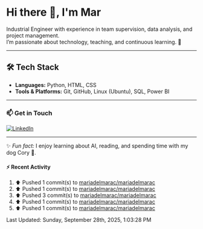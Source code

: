 # Hi there 👋, I'm Mar  

Industrial Engineer with experience in team supervision, data analysis, and project management.  
I’m passionate about technology, teaching, and continuous learning. 🚀  

---

## 🛠️ Tech Stack

- **Languages:** Python, HTML, CSS  
- **Tools & Platforms:** Git, GitHub, Linux (Ubuntu), SQL, Power BI  

---

### 📫 Get in Touch

[![LinkedIn](https://img.shields.io/badge/LinkedIn-Profile-blue?style=flat&logo=linkedin)](https://www.linkedin.com/in/mariadelmaracs/)

---

✨ *Fun fact:* I enjoy learning about AI, reading, and spending time with my dog Cory 🐶.  

#### :zap: Recent Activity
<!--RECENT_ACTIVITY:start-->
1. ⬆️ Pushed 1 commit(s) to [mariadelmarac/mariadelmarac](https://github.com/mariadelmarac/mariadelmarac)<br>
2. ⬆️ Pushed 1 commit(s) to [mariadelmarac/mariadelmarac](https://github.com/mariadelmarac/mariadelmarac)<br>
3. ⬆️ Pushed 3 commit(s) to [mariadelmarac/mariadelmarac](https://github.com/mariadelmarac/mariadelmarac)<br>
4. ⬆️ Pushed 1 commit(s) to [mariadelmarac/mariadelmarac](https://github.com/mariadelmarac/mariadelmarac)<br>
5. ⬆️ Pushed 1 commit(s) to [mariadelmarac/mariadelmarac](https://github.com/mariadelmarac/mariadelmarac)<br>
<!--RECENT_ACTIVITY:end-->
<!--RECENT_ACTIVITY:last_update-->
Last Updated: Sunday, September 28th, 2025, 1:03:28 PM
<!--RECENT_ACTIVITY:last_update_end-->